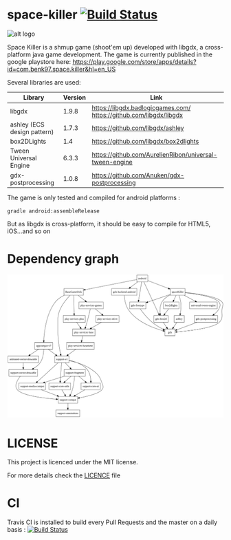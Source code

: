 # space-killer [![Build Status](https://travis-ci.org/benjaminlefevre/space-killer.svg?branch=master)](https://travis-ci.org/benjaminlefevre/space-killer)
![alt logo](https://lh3.googleusercontent.com/_Oum51HCcglCmq1Y8qDrqSOT5ne2dnq28ZcJN4HG5MLE2ORDeF27ypSZHNohbHSzyA=s180-rw)

Space Killer is a shmup game (shoot'em up) developed with libgdx, a cross-platform java game development.
The game is currently published in the google playstore here: https://play.google.com/store/apps/details?id=com.benk97.space.killer&hl=en_US

Several libraries are used:

| Library  | Version | Link |
| ------------- | ------------- | ------------- |
| libgdx | 1.9.8 | https://libgdx.badlogicgames.com/<br />https://github.com/libgdx/libgdx |
| ashley (ECS design pattern) | 1.7.3 | https://github.com/libgdx/ashley |
| box2DLights | 1.4 | https://github.com/libgdx/box2dlights |
| Tween Universal Engine | 6.3.3 | https://github.com/AurelienRibon/universal-tween-engine |
| gdx-postprocessing | 1.0.8 | https://github.com/Anuken/gdx-postprocessing |

The game is only tested and compiled for android platforms :
```
gradle android:assembleRelease
```
But as libgdx is cross-platform, it should be easy to compile for HTML5, iOS...and so on

# Dependency graph

![alt dependencies](dependency-graph.svg)

# LICENSE

This project is licenced under the MIT license.

For more details check the [LICENCE](LICENSE) file

# CI
Travis CI is installed to build every Pull Requests and the master on a daily basis : 
[![Build Status](https://travis-ci.org/benjaminlefevre/space-killer.svg?branch=master)](https://travis-ci.org/benjaminlefevre/space-killer)
